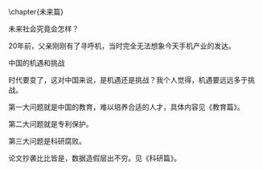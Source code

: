 \chapter{未来篇}

未来社会究竟会怎样？

20年前，父亲刚刚有了寻呼机，当时完全无法想象今天手机产业的发达。

中国的机遇和挑战

时代要变了，这对中国来说，是机遇还是挑战？我个人觉得，机遇要远远多于挑战。

第一大问题就是中国的教育，难以培养合适的人才，具体内容见《教育篇》。

第二大问题就是专利保护。

第三大问题是科研腐败。

论文抄袭比比皆是，数据造假层出不穷。见《科研篇》。

